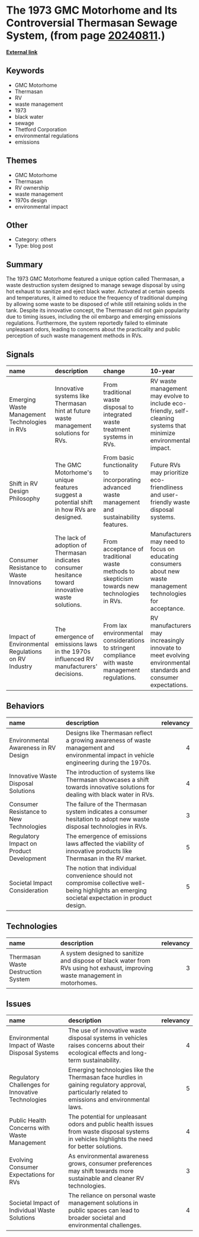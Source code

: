 # __The 1973 GMC Motorhome and Its Controversial Thermasan Sewage System__, (from page [20240811](https://kghosh.substack.com/p/20240811).)

__[External link](https://www.thedrive.com/news/culture/gmc-made-a-motorhome-that-pumped-sewage-through-its-exhaust-on-purpose)__



## Keywords

* GMC Motorhome
* Thermasan
* RV
* waste management
* 1973
* black water
* sewage
* Thetford Corporation
* environmental regulations
* emissions

## Themes

* GMC Motorhome
* Thermasan
* RV ownership
* waste management
* 1970s design
* environmental impact

## Other

* Category: others
* Type: blog post

## Summary

The 1973 GMC Motorhome featured a unique option called Thermasan, a waste destruction system designed to manage sewage disposal by using hot exhaust to sanitize and eject black water. Activated at certain speeds and temperatures, it aimed to reduce the frequency of traditional dumping by allowing some waste to be disposed of while still retaining solids in the tank. Despite its innovative concept, the Thermasan did not gain popularity due to timing issues, including the oil embargo and emerging emissions regulations. Furthermore, the system reportedly failed to eliminate unpleasant odors, leading to concerns about the practicality and public perception of such waste management methods in RVs.

## Signals

| name                                               | description                                                                                       | change                                                                                           | 10-year                                                                                                           | driving-force                                                                                                |   relevancy |
|:---------------------------------------------------|:--------------------------------------------------------------------------------------------------|:-------------------------------------------------------------------------------------------------|:------------------------------------------------------------------------------------------------------------------|:-------------------------------------------------------------------------------------------------------------|------------:|
| Emerging Waste Management Technologies in RVs      | Innovative systems like Thermasan hint at future waste management solutions for RVs.              | From traditional waste disposal to integrated waste treatment systems in RVs.                    | RV waste management may evolve to include eco-friendly, self-cleaning systems that minimize environmental impact. | Growing environmental awareness and stricter regulations on waste management in recreational vehicles.       |           4 |
| Shift in RV Design Philosophy                      | The GMC Motorhome's unique features suggest a potential shift in how RVs are designed.            | From basic functionality to incorporating advanced waste management and sustainability features. | Future RVs may prioritize eco-friendliness and user-friendly waste disposal systems.                              | Demand for more sustainable and user-centric travel solutions in the face of climate change.                 |           3 |
| Consumer Resistance to Waste Innovations           | The lack of adoption of Thermasan indicates consumer hesitance toward innovative waste solutions. | From acceptance of traditional waste methods to skepticism towards new technologies in RVs.      | Manufacturers may need to focus on educating consumers about new waste management technologies for acceptance.    | Consumer preferences for reliability and simplicity in RV features despite technological advancements.       |           4 |
| Impact of Environmental Regulations on RV Industry | The emergence of emissions laws in the 1970s influenced RV manufacturers' decisions.              | From lax environmental considerations to stringent compliance with waste management regulations. | RV manufacturers may increasingly innovate to meet evolving environmental standards and consumer expectations.    | Increasing regulatory pressure and public demand for sustainable practices in all industries, including RVs. |           5 |

## Behaviors

| name                                     | description                                                                                                                                       |   relevancy |
|:-----------------------------------------|:--------------------------------------------------------------------------------------------------------------------------------------------------|------------:|
| Environmental Awareness in RV Design     | Designs like Thermasan reflect a growing awareness of waste management and environmental impact in vehicle engineering during the 1970s.          |           4 |
| Innovative Waste Disposal Solutions      | The introduction of systems like Thermasan showcases a shift towards innovative solutions for dealing with black water in RVs.                    |           4 |
| Consumer Resistance to New Technologies  | The failure of the Thermasan system indicates a consumer hesitation to adopt new waste disposal technologies in RVs.                              |           3 |
| Regulatory Impact on Product Development | The emergence of emissions laws affected the viability of innovative products like Thermasan in the RV market.                                    |           5 |
| Societal Impact Consideration            | The notion that individual convenience should not compromise collective well-being highlights an emerging societal expectation in product design. |           5 |

## Technologies

| name                               | description                                                                                                                    |   relevancy |
|:-----------------------------------|:-------------------------------------------------------------------------------------------------------------------------------|------------:|
| Thermasan Waste Destruction System | A system designed to sanitize and dispose of black water from RVs using hot exhaust, improving waste management in motorhomes. |           3 |

## Issues

| name                                              | description                                                                                                                                     |   relevancy |
|:--------------------------------------------------|:------------------------------------------------------------------------------------------------------------------------------------------------|------------:|
| Environmental Impact of Waste Disposal Systems    | The use of innovative waste disposal systems in vehicles raises concerns about their ecological effects and long-term sustainability.           |           4 |
| Regulatory Challenges for Innovative Technologies | Emerging technologies like the Thermasan face hurdles in gaining regulatory approval, particularly related to emissions and environmental laws. |           5 |
| Public Health Concerns with Waste Management      | The potential for unpleasant odors and public health issues from waste disposal systems in vehicles highlights the need for better solutions.   |           4 |
| Evolving Consumer Expectations for RVs            | As environmental awareness grows, consumer preferences may shift towards more sustainable and cleaner RV technologies.                          |           3 |
| Societal Impact of Individual Waste Solutions     | The reliance on personal waste management solutions in public spaces can lead to broader societal and environmental challenges.                 |           4 |